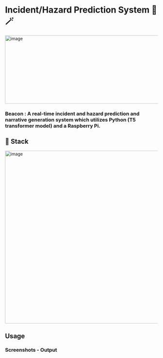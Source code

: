 # Incident/Hazard Prediction System 🚧 🪄

<img width="837" height="225" alt="image" src="https://github.com/user-attachments/assets/362a43c3-dc82-4cac-95bb-06a81bedbe9a" />

### Beacon : A real-time incident and hazard prediction and narrative generation system which utilizes Python (T5 transformer model) and a Raspberry Pi.


## 🚀 Stack
<img width="837" height="569" alt="image" src="https://github.com/user-attachments/assets/017c5bef-1205-4a4f-bfca-63029afccb0e" />





## Usage

### Screenshots - Output

